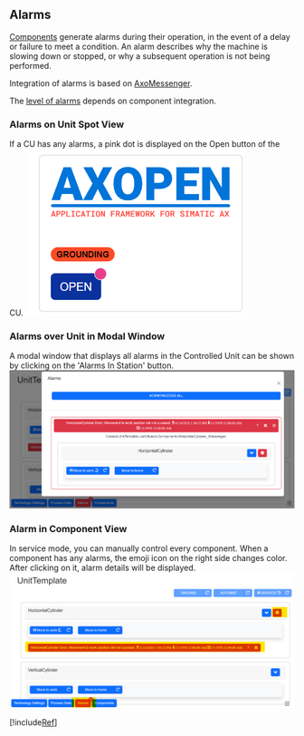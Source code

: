 
## Alarms

[Components](../../core/docs/AXOCOMPONENT.md) generate alarms during their operation, in the event of a delay or failure to meet a condition. An alarm describes why the machine is slowing down or stopped, or why a subsequent operation is not being performed.

Integration of alarms is based on [AxoMessenger](../../core/docs/AXOMESSENGER.md).

The [level of alarms](../../core/docs/AXOCOMPONENT#Alarm-Level.md) depends on component integration.

### Alarms on Unit Spot View
If a CU has any alarms, a pink dot is displayed on the Open button of the CU.
![Alarm on Unit view ](assets\AlarmCUSpotView.png)

### Alarms over Unit in Modal Window
A modal window that displays all alarms in the Controlled Unit can be shown by clicking on the 'Alarms In Station' button.
![Alarm on Unit view ](assets\AlarmsModalView.png)

### Alarm in Component View
In service mode, you can manually control every component. When a component has any alarms, the emoji icon on the right side changes color. After clicking on it, alarm details will be displayed.
![Alarm on component ](assets\AlarmsServiceMode.png)


[!include[Ref](Navigation.md)]
